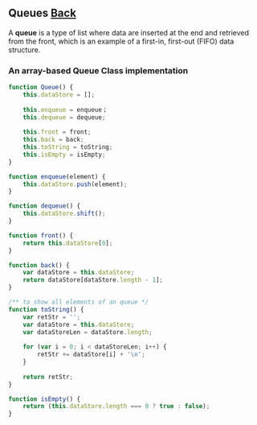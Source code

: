 ## Queues [Back](./../data_structure.md)

A **queue** is a type of list where data are inserted at the end and retrieved from the front, which is an example of a first-in, first-out (FIFO) data structure.

### An array-based Queue Class implementation

```js
function Queue() {
    this.dataStore = [];
    
    this.enqueue = enqueue；
    this.dequeue = dequeue;
    
    this.front = front;
    this.back = back;
    this.toString = toString;
    this.isEmpty = isEmpty;
}

function enqueue(element) {
    this.dataStore.push(element);
}

function dequeue() {
    this.dataStore.shift();
}

function front() {
    return this.dataStore[0];
}

function back() {
    var dataStore = this.dataStore;
    return dataStore[dataStore.length - 1];
}

/** to show all elements of an queue */
function toString() {
    var retStr = '';
    var dataStore = this.dataStore;
    var dataStoreLen = dataStore.length;
    
    for (var i = 0; i < dataStoreLen; i++) {
        retStr += dataStore[i] + '\n';
    }
    
    return retStr;
}

function isEmpty() {
    return (this.dataStore.length === 0 ? true : false);
}
```

